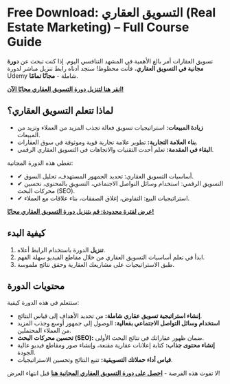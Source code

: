 # Free Download: التسويق العقاري (Real Estate Marketing) – Full Course Guide

تسويق العقارات أمر بالغ الأهمية في المشهد التنافسي اليوم. إذا كنت تبحث عن **دورة مجانية في التسويق العقاري**، فأنت محظوظ! ستجد أدناه رابط تنزيل مباشر لدورة Udemy شاملة - **مجانًا تمامًا**.

[**انقر هنا لتنزيل دورة التسويق العقاري مجانًا الآن!**](https://udemywork.com/real-estate-marketing)

## لماذا تتعلم التسويق العقاري؟
*   **زيادة المبيعات:** استراتيجيات تسويق فعالة تجذب المزيد من العملاء وتزيد من المبيعات.
*   **بناء العلامة التجارية:** تطوير علامة تجارية قوية وموثوقة في سوق العقارات.
*   **البقاء في المقدمة:** تعلم أحدث التقنيات والاتجاهات في التسويق العقاري الرقمي.

تغطي هذه الدورة المجانية:
*   ✔ أساسيات التسويق العقاري: تحديد الجمهور المستهدف، تحليل السوق.
*   ✔ التسويق الرقمي: استخدام وسائل التواصل الاجتماعي، التسويق بالمحتوى، تحسين محركات البحث (SEO).
*   ✔ استراتيجيات البيع: التفاوض، إغلاق الصفقات، بناء علاقات مع العملاء.

[**عرض لفترة محدودة: قم بتنزيل دورة التسويق العقاري مجانًا!**](https://udemywork.com/real-estate-marketing)

## كيفية البدء
1.  **تنزيل** الدورة باستخدام الرابط أعلاه.
2.  ابدأ في تعلم أساسيات التسويق العقاري من خلال مقاطع الفيديو سهلة الفهم.
3.  طبق الاستراتيجيات على مشاريعك العقارية وحقق نتائج ملموسة.

## محتويات الدورة
ستتعلم في هذه الدورة كيفية:

*   **إنشاء استراتيجية تسويق عقاري شاملة:** من تحديد الأهداف إلى قياس النتائج.
*   **استخدام وسائل التواصل الاجتماعي بفعالية:** الوصول إلى جمهور أوسع وجذب المزيد من العملاء المحتملين.
*   **تحسين محركات البحث (SEO):** ضمان ظهور عقاراتك في نتائج البحث الأولى.
*   **إنشاء محتوى جذاب:** كتابة إعلانات عقارية مقنعة، وإنشاء صور ومقاطع فيديو عالية الجودة.
*   **قياس أداء حملاتك التسويقية:** تتبع النتائج وتحسين الاستراتيجيات.

لا تفوت هذه الفرصة - **[احصل على دورة التسويق العقاري المجانية هنا](https://udemywork.com/real-estate-marketing)** قبل انتهاء العرض!
